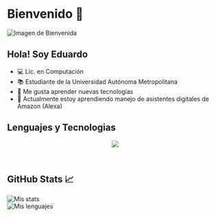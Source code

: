 # Bienvenido 👋

![Imagen de Bienvenida](https://github.com/LaloSP-dev/LaloSP-dev/blob/main/banner.gif)

## Hola! Soy Eduardo
- 💻 Lic. en Computación
- 📚 Estudiante de la Universidad Autónoma Metropolitana
- 🤔 Me gusta aprender nuevas tecnologías
- 🌱 Actualmente estoy aprendiendo manejo de asistentes digitales de Amazon (Alexa)

## Lenguajes y Tecnologias

<div>
  <p align="center">
   <a href="https://skillicons.dev">
     <img src="https://skillicons.dev/icons?i=c,java,spring,js,html,css,bootstrap,nodejs,py,vscode" />
   </a>
 </p>
</div> 
<br>

## GitHub Stats 📈
![Mis stats](https://github-readme-stats.vercel.app/api?username=LaloSP-dev&theme=gruvbox&show_icons=true)
<br>
![Mis lenguajes](https://github-readme-stats.vercel.app/api/top-langs/?username=LaloSP-dev&theme=gruvbox)
